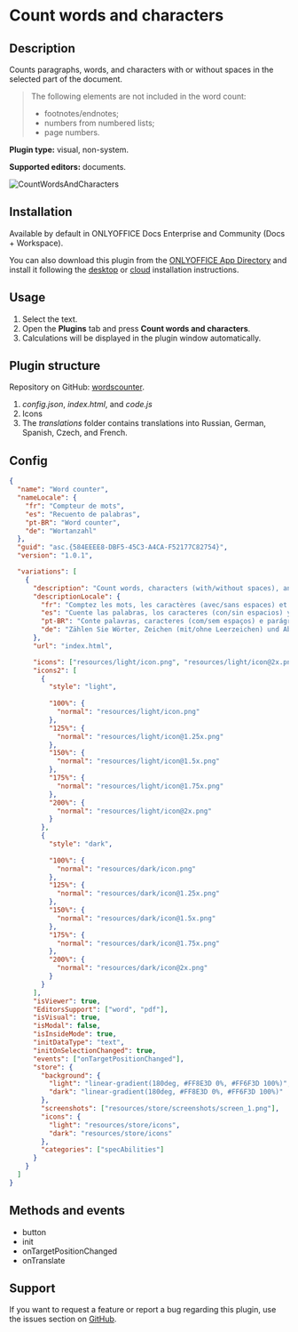 # Count words and characters

## Description

Counts paragraphs, words, and characters with or without spaces in the selected part of the document.

> The following elements are not included in the word count:
>
> - footnotes/endnotes;
> - numbers from numbered lists;
> - page numbers.

**Plugin type:** visual, non-system.

**Supported editors:** documents.

![CountWordsAndCharacters](/assets/images/plugins/gifs/count-words-and-characters.gif)

## Installation

Available by default in ONLYOFFICE Docs Enterprise and Community (Docs + Workspace).

You can also download this plugin from the [ONLYOFFICE App Directory](https://www.onlyoffice.com/app-directory/wordscounter) and install it following the [desktop](../installing/onlyoffice-desktop-editors.md) or [cloud](../installing/onlyoffice-cloud.md) installation instructions.

## Usage

1. Select the text.
2. Open the **Plugins** tab and press **Count words and characters**.
3. Calculations will be displayed in the plugin window automatically.

## Plugin structure

Repository on GitHub: [wordscounter](https://github.com/ONLYOFFICE/onlyoffice.github.io/tree/master/sdkjs-plugins/content/wordscounter).

1. *config.json*, *index.html*, and *code.js*
2. Icons
3. The *translations* folder contains translations into Russian, German, Spanish, Czech, and French.

## Config

``` json
{
  "name": "Word counter",
  "nameLocale": {
    "fr": "Compteur de mots",
    "es": "Recuento de palabras",
    "pt-BR": "Word counter",
    "de": "Wortanzahl"
  },
  "guid": "asc.{584EEEE8-DBF5-45C3-A4CA-F52177C82754}",
  "version": "1.0.1",

  "variations": [
    {
      "description": "Count words, characters (with/without spaces), and paragraphs in the selected part of your document.",
      "descriptionLocale": {
        "fr": "Comptez les mots, les caractères (avec/sans espaces) et les paragraphes dans la partie sélectionnée de votre document.",
        "es": "Cuente las palabras, los caracteres (con/sin espacios) y los párrafos en la parte seleccionada de su documento.",
        "pt-BR": "Conte palavras, caracteres (com/sem espaços) e parágrafos na parte selecionada do seu documento.",
        "de": "Zählen Sie Wörter, Zeichen (mit/ohne Leerzeichen) und Absätze im ausgewählten Teil Ihres Dokuments."
      },
      "url": "index.html",

      "icons": ["resources/light/icon.png", "resources/light/icon@2x.png"],
      "icons2": [
        {
          "style": "light",
                    
          "100%": {
            "normal": "resources/light/icon.png"
          },
          "125%": {
            "normal": "resources/light/icon@1.25x.png"
          },
          "150%": {
            "normal": "resources/light/icon@1.5x.png"
          },
          "175%": {
            "normal": "resources/light/icon@1.75x.png"
          },
          "200%": {
            "normal": "resources/light/icon@2x.png"
          }
        },
        {
          "style": "dark",
                    
          "100%": {
            "normal": "resources/dark/icon.png"
          },
          "125%": {
            "normal": "resources/dark/icon@1.25x.png"
          },
          "150%": {
            "normal": "resources/dark/icon@1.5x.png"
          },
          "175%": {
            "normal": "resources/dark/icon@1.75x.png"
          },
          "200%": {
            "normal": "resources/dark/icon@2x.png"
          }
        }
      ],
      "isViewer": true,
      "EditorsSupport": ["word", "pdf"],
      "isVisual": true,
      "isModal": false,
      "isInsideMode": true,
      "initDataType": "text",
      "initOnSelectionChanged": true,
      "events": ["onTargetPositionChanged"],
      "store": {
        "background": {
          "light": "linear-gradient(180deg, #FF8E3D 0%, #FF6F3D 100%)",
          "dark": "linear-gradient(180deg, #FF8E3D 0%, #FF6F3D 100%)"
        },
        "screenshots": ["resources/store/screenshots/screen_1.png"],
        "icons": {
          "light": "resources/store/icons",
          "dark": "resources/store/icons"
        },
        "categories": ["specAbilities"]
      }
    }
  ]
}
```

## Methods and events

- button
- init
- onTargetPositionChanged
- onTranslate

## Support

If you want to request a feature or report a bug regarding this plugin, use the issues section on [GitHub](https://github.com/ONLYOFFICE/onlyoffice.github.io/issues).
